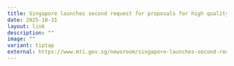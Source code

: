 ```yaml
---
title: Singapore launches second request for proposals for high quality carbon credit
date: 2025-10-31
layout: link
description: ""
image: ""
variant: tiptap
external: https://www.mti.gov.sg/newsroom/singapore-launches-second-request-for-proposals-for-high-quality-carbon-credits/
---
```


